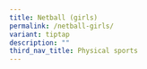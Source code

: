 ```yaml
---
title: Netball (girls)
permalink: /netball-girls/
variant: tiptap
description: ""
third_nav_title: Physical sports
---
```

<p></p>
